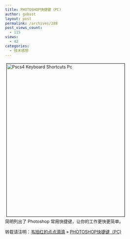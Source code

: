 ```yaml
---
title: PHOTOSHOP快捷键（PC)
author: gxbsst
layout: post
permalink: /archives/288
post_views_count:
  - 115
views:
  - 42
categories:
  - 技术感想
---
```

<a href="http://www.weixuhong.com/content/uploads/2009/09/PSCS4_Keyboard_Shortcuts_PC.pdf" onclick="window.open('http://www.weixuhong.com/content/uploads/2009/09/PSCS4_Keyboard_Shortcuts_PC.pdf','popup','width=612,height=792,scrollbars=no,resizable=yes,toolbar=no,directories=no,location=no,menubar=no,status=yes,left=0,top=0');return false"><img src="http://www.weixuhong.com/content/uploads/2009/09/PSCS4_Keyboard_Shortcuts_PC-tm.jpg" height="500" width="386" border="1" hspace="4" vspace="4" alt="Pscs4 Keyboard Shortcuts Pc" /></a>  
简明列出了 Photoshop 常用快捷键，让你的工作更快更简单。

转载请注明：[韦旭红的点点滴滴][1] &raquo; [PHOTOSHOP快捷键（PC)][2]

 [1]: http://www.weixuhong.com
 [2]: http://www.weixuhong.com/archives/288